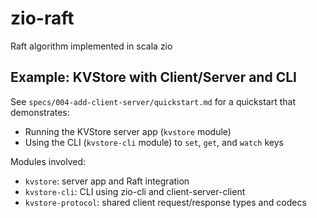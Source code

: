 # zio-raft
Raft algorithm implemented in scala zio

## Example: KVStore with Client/Server and CLI

See `specs/004-add-client-server/quickstart.md` for a quickstart that demonstrates:

- Running the KVStore server app (`kvstore` module)
- Using the CLI (`kvstore-cli` module) to `set`, `get`, and `watch` keys

Modules involved:

- `kvstore`: server app and Raft integration
- `kvstore-cli`: CLI using zio-cli and client-server-client
- `kvstore-protocol`: shared client request/response types and codecs
